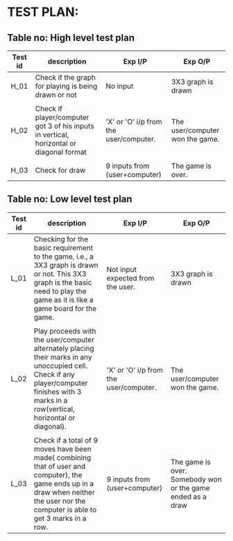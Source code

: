 # TEST PLAN:
## Table no: High level test plan
|Test id |description|Exp I/P |Exp O/P|
|--------|-----------|--------|-------|
|H_01 |Check if the graph for playing is being drawn or not|No input |3X3 graph is drawn |
|  |  |  |  |
|H_02 |Check if player/computer got 3 of his inputs in vertical, horizontal or diagonal format |'X' or 'O' i/p from the user/computer.|The user/computer won the game.|
|  |  |  |  |
|H_03 |Check for draw |9 inputs from (user+computer) |The game is over.|

## Table no: Low level test plan
|Test id |description|Exp I/P |Exp O/P|
|--------|-----------|--------|-------|
|L_01 |Checking for the basic requirement to the game, i.e., a 3X3 graph is drawn or not. This 3X3 graph is the basic need to play the game as it is like a game board for the game.|Not input expected from the user. |3X3 graph is drawn |
|  |  |  |  |
|L_02 |Play proceeds with the user/computer alternately placing their marks in any unoccupied cell. Check if any player/computer finishes with 3 marks in a row(vertical, horizontal or diagonal).|'X' or 'O' i/p from the user/computer.|The user/computer won the game.|
|  |  |  |  |
|L_03 |Check if a total of 9 moves have been made( combining that of user and computer), the game ends up in a draw when neither the user nor the computer is able to get 3 marks in a row. |9 inputs from (user+computer) |The game is over. Somebody won or the game ended as a draw
